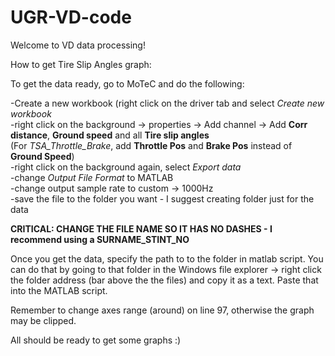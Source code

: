 # UGR-VD-code

Welcome to VD data processing!

How to get Tire Slip Angles graph:

To get the data ready, go to MoTeC and do the following:

-Create a new workbook (right click on the driver tab and select *Create new workbook* <br>
-right click on the background -> properties -> Add channel -> Add **Corr distance**, **Ground speed** and all **Tire slip angles** <br>
(For *TSA_Throttle_Brake*, add **Throttle Pos** and **Brake Pos** instead of **Ground Speed**) <br>
-right click on the background again, select *Export data* <br>
-change *Output File Format* to MATLAB <br>
-change output sample rate to custom -> 1000Hz <br>
-save the file to the folder you want - I suggest creating folder just for the data<br>

**CRITICAL: CHANGE THE FILE NAME SO IT HAS NO DASHES - I recommend using a SURNAME_STINT_NO**


Once you get the data, specify the path to to the folder in matlab script. You can do that by going to that folder in the Windows file explorer -> right click the folder address (bar above the the files) and copy it as a text. Paste that into the MATLAB script.

Remember to change axes range (around) on line 97, otherwise the graph may be clipped.


All should be ready to get some graphs :)

